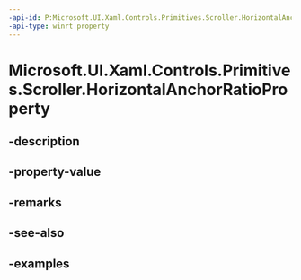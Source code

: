 ```yaml
---
-api-id: P:Microsoft.UI.Xaml.Controls.Primitives.Scroller.HorizontalAnchorRatioProperty
-api-type: winrt property
---
```


# Microsoft.UI.Xaml.Controls.Primitives.Scroller.HorizontalAnchorRatioProperty

<!--
public static Microsoft.UI.Xaml.DependencyProperty HorizontalAnchorRatioProperty { get; }
-->


## -description

## -property-value

## -remarks

## -see-also

## -examples



